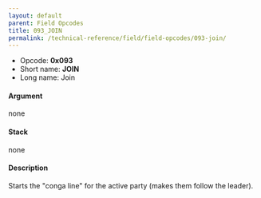 ```yaml
---
layout: default
parent: Field Opcodes
title: 093_JOIN
permalink: /technical-reference/field/field-opcodes/093-join/
---
```


-   Opcode: **0x093**
-   Short name: **JOIN**
-   Long name: Join

#### Argument

none

#### Stack

none

#### Description

Starts the "conga line" for the active party (makes them follow the leader).
